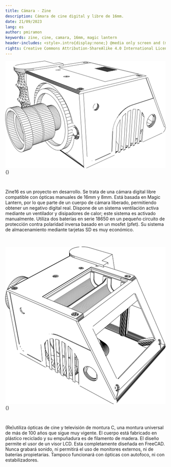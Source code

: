 ```yaml
---
title: Cámara - Zine
description: Cámara de cine digital y libre de 16mm.
date: 21/09/2023
lang: es
author: pmiramon
keywords: zine, cine, camara, 16mm, magic lantern
header-includes: <style>.intro{display:none;} @media only screen and (min-width:665px) {a.seleccion.camara::before{content:"➞ "; font-weight:bolder;}}</style>
rights: Creative Commons Attribution-ShareAlike 4.0 International License
---
```


<div class="presentacion">

![](img/camara1.svg){}

<br>

Zine16 es un proyecto en desarrollo. Se trata de una cámara digital libre compatible con ópticas manuales de 16mm y 8mm. Está basada en Magic Lantern, por lo que parte de un cuerpo de cámara liberado, permitiendo obtener un negativo digital real. Dispone de un sistema ventilación activa mediante un ventilador y disipadores de calor; este sistema es activado manualmente. Utiliza dos baterías en serie 18650 en un pequeño circuito de protección contra polaridad inversa basado en un mosfet (pfet). Su sistema de almacenamiento mediante tarjetas SD es muy económico. 

<br>

![](img/camara2.svg){}

<br>

(Re)utiliza ópticas de cine y televisión de montura C, una montura universal de más de 100 años que sigue muy vigente. El cuerpo está fabricado en plástico reciclado y su empuñadura es de filamento de madera. El diseño permite el usor de un visor LCD. Esta completamente diseñada en FreeCAD. Nunca grabará sonido, ni permitirá el uso de monitores externos, ni de baterías propietarias. Tampoco funcionará con ópticas con autofoco, ni con estabilizadores.

</div>
